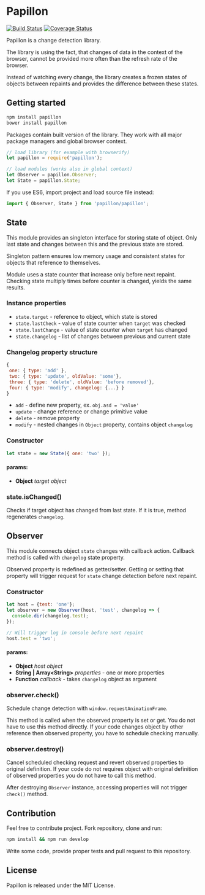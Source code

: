 # Papillon

[![Build Status](https://travis-ci.org/smalluban/papillon.svg?branch=master)](https://travis-ci.org/smalluban/papillon)
[![Coverage Status](https://coveralls.io/repos/smalluban/papillon/badge.svg?branch=master)](https://coveralls.io/r/smalluban/papillon?branch=master)

Papillon is a change detection library.

The library is using the fact, that changes of data in the context of the browser,
cannot be provided more often than the refresh rate of the browser.

Instead of watching every change, the library creates a frozen states of objects
between repaints and provides the difference between these states.

## Getting started

```bash
npm install papillon
bower install papillon
```

Packages contain built version of the library. They work with all major
package managers and global browser context.

```javascript
// load library (for example with browserify)
let papillon = require('papillon');

// load modules (works also in global context)
let Observer = papillon.Observer;
let State = papillon.State;
```

If you use ES6, import project and load source file instead:

```javascript
import { Observer, State } from 'papillon/papillon';
```
<!-- Start src/state.js -->

## State

This module provides an singleton interface for storing state of object.
Only last state and changes between this and the previous state are stored.

Singleton pattern ensures low memory usage and consistent states
for objects that reference to themselves.

Module uses a state counter that increase only before next
repaint. Checking state multiply times before counter is changed,
yields the same results.

### Instance properties

* `state.target` - reference to object, which state is stored
* `state.lastCheck` - value of state counter when `target` was checked
* `state.lastChange` - value of state counter when `target` has changed
* `state.changelog` - list of changes between previous and current state

### Changelog property structure

```javascript
{
 one: { type: 'add' },
 two: { type: 'update', oldValue: 'some'},
 three: { type: 'delete', oldValue: 'before removed'},
 four: { type: 'modify', changelog: {...} }
}
```

* `add` - define new property, ex. `obj.asd = 'value'`
* `update` - change reference or change primitive value
* `delete` - remove property
* `modify` - nested changes in `Object` property, contains object `changelog`

### Constructor

```javascript
let state = new State({ one: 'two' });
```

#### params:

* **Object** *target object*

### state.isChanged()

Checks if target object has changed from last state.
If it is true, method regenerates `changelog`.

<!-- End src/state.js -->

<!-- Start src/observer.js -->

## Observer

This module connects object `state` changes with callback action.
Callback method is called with `changelog` state property.

Observed property is redefined as getter/setter.  Getting or setting
that property will trigger request for `state` change detection
before next repaint.

### Constructor

```javascript
let host = {test: 'one'};
let observer = new Observer(host, 'test', changelog => {
  console.dir(changelog.test);
});

// Will trigger log in console before next repaint
host.test = 'two';
```

#### params:

* **Object** *host object*
* **String | Array&lt;String&gt;** *properties* - one or more properties
* **Function** *callback* - takes `changelog` object as argument

### observer.check()

Schedule change detection with `window.requestAnimationFrame`.

This method is called when the observed property is set or get.
You do not have to use this method directly. If your code changes
object by other reference then observed property, you have to schedule
checking manually.

### observer.destroy()

Cancel scheduled checking request and revert observed properties to
original definition. If your code do not requires object with original
definition of observed properties you do not have to call this method.

After destroying `Observer` instance, accessing properties will not
trigger `check()` method.

<!-- End src/observer.js -->

## Contribution

Feel free to contribute project. Fork repository, clone and run:

```bash
npm install && npm run develop
```

Write some code, provide proper tests and pull request to this
repository.

## License

Papillon is released under the MIT License.
